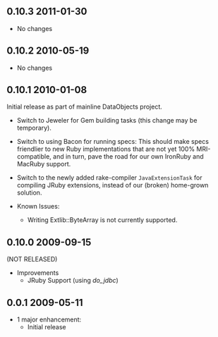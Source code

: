 ## 0.10.3 2011-01-30
* No changes

## 0.10.2 2010-05-19
* No changes

## 0.10.1 2010-01-08

Initial release as part of mainline DataObjects project.

* Switch to Jeweler for Gem building tasks (this change may be temporary).
* Switch to using Bacon for running specs: This should make specs friendlier to
  new Ruby implementations that are not yet 100% MRI-compatible, and in turn,
  pave the road for our own IronRuby and MacRuby support.
* Switch to the newly added rake-compiler `JavaExtensionTask` for compiling
  JRuby extensions, instead of our (broken) home-grown solution.

* Known Issues:
  * Writing Extlib::ByteArray is not currently supported.

## 0.10.0 2009-09-15

(NOT RELEASED)

* Improvements
  * JRuby Support (using *do_jdbc*)

## 0.0.1 2009-05-11

* 1 major enhancement:
  * Initial release
